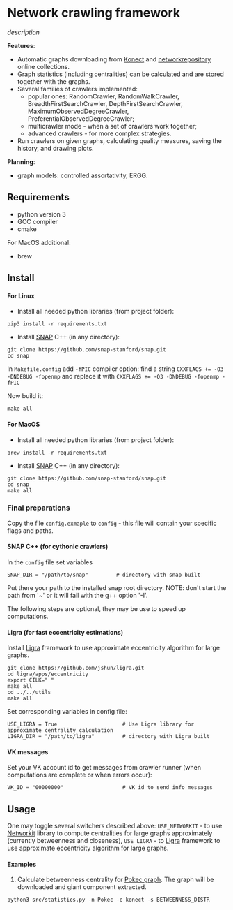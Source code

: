 # Network crawling framework

_description_

**Features**:
* Automatic graphs downloading from [Konect](http://konect.cc/networks/) and 
[networkrepository](http://networkrepository.com/) online collections.
* Graph statistics (including centralities) can be calculated and are stored together with the
 graphs.
* Several families of crawlers implemented:
  * popular ones: RandomCrawler, RandomWalkCrawler, BreadthFirstSearchCrawler, 
  DepthFirstSearchCrawler, MaximumObservedDegreeCrawler, PreferentialObservedDegreeCrawler;
  * multicrawler mode - when a set of crawlers work together;
  * advanced crawlers - for more complex strategies.
* Run crawlers on given graphs, calculating quality measures, saving the history, and drawing 
plots.

**Planning**:
* graph models: controlled assortativity, ERGG.

## Requirements

* python version 3
* GCC compiler
* cmake

For MacOS additional:

* brew

## Install

#### For Linux

* Install all needed python libraries (from project folder):
```
pip3 install -r requirements.txt
```
* Install [SNAP](https://snap.stanford.edu/snap/index.html) C++ (in any directory):
```
git clone https://github.com/snap-stanford/snap.git
cd snap
```
In `Makefile.config` add `-fPIC` compiler option: find a string 
`CXXFLAGS += -O3 -DNDEBUG -fopenmp` 
and replace it with
`CXXFLAGS += -O3 -DNDEBUG -fopenmp -fPIC`

Now build it:
```
make all
```

#### For MacOS

* Install all needed python libraries (from project folder):
```
brew install -r requirements.txt
```
* Install [SNAP](https://snap.stanford.edu/snap/index.html) C++ (in any directory):
```
git clone https://github.com/snap-stanford/snap.git
cd snap
make all
```

### Final preparations 

Copy the file `config.exmaple` to `config` - this file will contain your specific flags and 
paths.

#### SNAP C++ (for cythonic crawlers)

In the `config` file set variables
```
SNAP_DIR = "/path/to/snap"         # directory with snap built
```

Put there your path to the installed snap root directory.
NOTE: don't start the path from '~' or it will fail with the g++ option '-I'.

The following steps are optional, they may be use to speed up computations.

#### Ligra (for fast eccentricity estimations)

Install [Ligra](https://github.com/jshun/ligra) framework to use approximate eccentricity
algorithm for large graphs.
```
git clone https://github.com/jshun/ligra.git
cd ligra/apps/eccentricity
export CILK=" "
make all
cd ../../utils
make all
```
Set corresponding variables in config file:
```
USE_LIGRA = True                     # Use Ligra library for approximate centrality calculation
LIGRA_DIR = "/path/to/ligra"         # directory with Ligra built
```

#### VK messages

Set your VK account id to get messages from crawler runner (when computations are complete or
 when errors occur):
```
VK_ID = "00000000"                   # VK id to send info messages
```

## Usage

One may toggle several switchers described above:
`USE_NETWORKIT` - to use [Networkit](https://networkit.github.io/) library to compute 
centralities for large graphs approximately (currently betweenness and closeness), 
`USE_LIGRA` - to [Ligra](https://github.com/jshun/ligra) framework to use approximate eccentricity
algorithm for large graphs.


#### Examples

1. Calculate betweenness centrality for [Pokec graph](
http://konect.uni-koblenz.de/networks/soc-pokec-relationships). The graph will be downloaded and 
giant component extracted.
```
python3 src/statistics.py -n Pokec -c konect -s BETWEENNESS_DISTR
```
